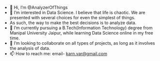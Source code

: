 - 👋 Hi, I’m @AnalyzerOfThings
- 👀 I’m interested in Data Science. I believe that life is chaotic. We are presented with several choices for even the simplest of things.
-  As such, the way to make the best decisions is to analyze data. 
- 🌱 I’m currently pursuing a B.Tech(Information Technology) degree from Manipal University Jaipur, while learning Data Science online in my free time. 
- 💞️ I’m looking to collaborate on all types of projects, as long as it involves the analysis of data.
- 📫 How to reach me: email- karn.var@gmail.com

<!---
AnalyzerOfThings/AnalyzerOfThings is a ✨ special ✨ repository because its `README.md` (this file) appears on your GitHub profile.
You can click the Preview link to take a look at your changes.
--->
